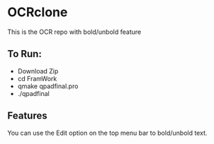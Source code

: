 # OCRclone
This is the OCR repo with bold/unbold feature

## To Run:
- Download Zip
- cd FramWork
- qmake qpadfinal.pro
- ./qpadfinal

## Features
You can use the Edit option on the top menu bar to bold/unbold text.

